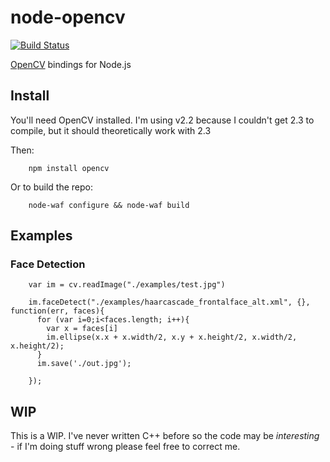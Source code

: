 # node-opencv 

[![Build Status](https://secure.travis-ci.org/peterbraden/node-opencv.png)](http://travis-ci.org/peterbraden/node-opencv)


[OpenCV](http://opencv.willowgarage.com/wiki/) bindings for Node.js

## Install

You'll need OpenCV installed. I'm using v2.2 because I couldn't get 2.3 to compile, but it should theoretically work with 2.3

Then:


        npm install opencv


Or to build the repo:


        node-waf configure && node-waf build


## Examples

### Face Detection


        var im = cv.readImage("./examples/test.jpg")

        im.faceDetect("./examples/haarcascade_frontalface_alt.xml", {}, function(err, faces){  
          for (var i=0;i<faces.length; i++){
            var x = faces[i]
            im.ellipse(x.x + x.width/2, x.y + x.height/2, x.width/2, x.height/2);
          }
          im.save('./out.jpg');   
                 
        });





## WIP

This is a WIP. I've never written C++ before so the code may be _interesting_ - if 
I'm doing stuff wrong please feel free to correct me.